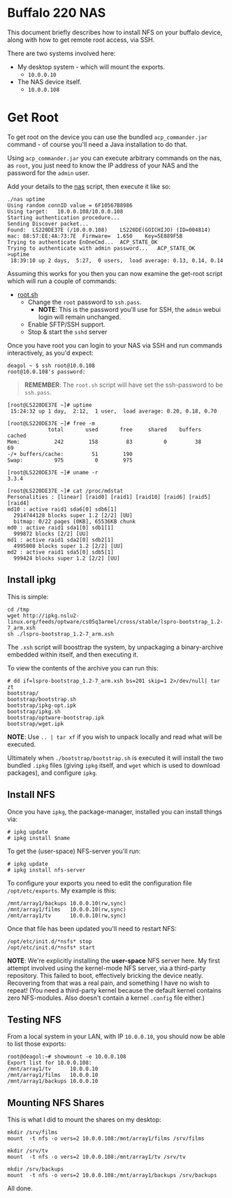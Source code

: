 # Buffalo 220 NAS

This document briefly describes how to install NFS on your buffalo device,
along with how to get remote root access, via SSH.

There are two systems involved here:

* My desktop system - which will mount the exports.
  * `10.0.0.10`
* The NAS device itself.
  * `10.0.0.108`


# Get Root

To get root on the device you can use the bundled `acp_commander.jar` command - of course you'll need a Java installation to do that.

Using `acp_commander.jar` you can execute arbitrary commands on the nas, as `root`,  you just need to know the IP address of your NAS and the password for the `admin` user.

Add your details to the [nas](nas) script, then execute it like so:

    ./nas uptime
    Using random connID value = 6F10567B8986
    Using target:	10.0.0.108/10.0.0.108
    Starting authentication procedure...
    Sending Discover packet...
    Found:	LS220DE37E (/10.0.0.108) 	LS220DE(GOICHIJO) (ID=004814) 	mac: 88:57:EE:4A:73:7E	Firmware=  1.650	Key=5E889F5B
    Trying to authenticate EnOneCmd...	ACP_STATE_OK
    Trying to authenticate with admin password...	ACP_STATE_OK
    >uptime
     18:39:10 up 2 days,  5:27,  0 users,  load average: 0.13, 0.14, 0.14

Assuming this works for you then you can now examine the get-root script which will run a couple of commands:

* [root.sh](root.sh)
  * Change the `root` password to `ssh.pass`.
    * **NOTE**: This is the password you'll use for SSH, the `admin` webui login will remain unchanged.
  * Enable SFTP/SSH support.
  * Stop & start the `sshd` server


Once you have root you can login to your NAS via SSH and run commands
interactively, as you'd expect:

    deagol ~ $ ssh root@10.0.108
    root@10.0.108's password:

>**REMEMBER**: The `root.sh` script will have set the ssh-password to be `ssh.pass`.

    [root@LS220DE37E ~]# uptime
     15:24:32 up 1 day,  2:12,  1 user,  load average: 0.20, 0.18, 0.70

    [root@LS220DE37E ~]# free -m
                 total       used       free     shared    buffers     cached
    Mem:           242        158         83          0         38         69
    -/+ buffers/cache:         51        190
    Swap:          975          0        975

    [root@LS220DE37E ~]# uname -r
    3.3.4

    [root@LS220DE37E ~]# cat /proc/mdstat
    Personalities : [linear] [raid0] [raid1] [raid10] [raid6] [raid5] [raid4]
    md10 : active raid1 sda6[0] sdb6[1]
      2914744128 blocks super 1.2 [2/2] [UU]
      bitmap: 0/22 pages [0KB], 65536KB chunk
    md0 : active raid1 sda1[0] sdb1[1]
      999872 blocks [2/2] [UU]
    md1 : active raid1 sda2[0] sdb2[1]
      4995008 blocks super 1.2 [2/2] [UU]
    md2 : active raid1 sda5[0] sdb5[1]
      999424 blocks super 1.2 [2/2] [UU]


## Install ipkg

This is simple:

    cd /tmp
    wget http://ipkg.nslu2-linux.org/feeds/optware/cs05q3armel/cross/stable/lspro-bootstrap_1.2-7_arm.xsh
    sh ./lspro-bootstrap_1.2-7_arm.xsh

The `.xsh` script will boosttrap the system, by unpackaging a binary-archive embedded within itself, and then executing it.

To view the contents of the archive you can run this:

    # dd if=lspro-bootstrap_1.2-7_arm.xsh bs=201 skip=1 2>/dev/null| tar zt
    bootstrap/
    bootstrap/bootstrap.sh
    bootstrap/ipkg-opt.ipk
    bootstrap/ipkg.sh
    bootstrap/optware-bootstrap.ipk
    bootstrap/wget.ipk

**NOTE**: Use `.. | tar xf` if you wish to unpack locally and read what will be executed.

Ultimately when `./bootstrap/bootstrap.sh` is executed it will install the two bundled `.ipkg` files (giving `ipkg` itself, and `wget` which is used to download packages), and configure `ipkg`.


## Install NFS

Once you have `ipkg`, the package-manager, installed you can install things via:

    # ipkg update
    # ipkg install $name

To get the (user-space) NFS-server you'll run:

    # ipkg update
    # ipkg install nfs-server

To configure your exports you need to edit the configuration file
`/opt/etc/exports`.  My example is this:

    /mnt/array1/backups 10.0.0.10(rw,sync)
    /mnt/array1/films   10.0.0.10(rw,sync)
    /mnt/array1/tv      10.0.0.10(rw,sync)

Once that file has been updated you'll need to restart NFS:

    /opt/etc/init.d/*nsfs* stop
    /opt/etc/init.d/*nsfs* start

**NOTE**: We're explicitly installing the __user-space__ NFS server here.  My first attempt involved using the kernel-mode NFS server, via a third-party repository.  This failed to boot, effectively bricking the device neatly.  Recovering from that was a real pain, and something I have no wish to repeat!  (You need a third-party kernel because the default kernel contains zero NFS-modules.  Also doesn't contain a kernel `.config` file either.)


## Testing NFS

From a local system in your LAN, with IP `10.0.0.10`, you should now
be able to list those exports:

    root@deagol:~# showmount -e 10.0.0.108
    Export list for 10.0.0.108:
    /mnt/array1/tv      10.0.0.10
    /mnt/array1/films   10.0.0.10
    /mnt/array1/backups 10.0.0.10


## Mounting NFS Shares

This is what I did to mount the shares on my desktop:

    mkdir /srv/films
    mount  -t nfs -o vers=2 10.0.0.108:/mnt/array1/films /srv/films

    mkdir /srv/tv
    mount  -t nfs -o vers=2 10.0.0.108:/mnt/array1/tv /srv/tv

    mkdir /srv/backups
    mount  -t nfs -o vers=2 10.0.0.108:/mnt/array1/backups /srv/backups


All done.
